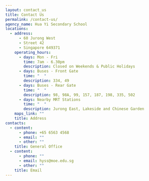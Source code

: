 ```yaml
---
layout: contact_us
title: Contact Us
permalink: /contact-us/
agency_name: Hua Yi Secondary School
locations:
  - address:
      - 60 Jurong West
      - Street 42
      - Singapore 649371
    operating_hours:
      - days: Mon - Fri
        time: 7am - 6.30pm
        description: Closed on Weekends & Public Holidays
      - days: Buses - Front Gate
        time: "  "
        description: 334, 49
      - days: Buses - Rear Gate
        time: "  "
        description: 98, 98A, 99, 157, 187, 198, 335, 502
      - days: Nearby MRT Stations
        time: "  "
        description: Jurong East, Lakeside and Chinese Garden
    maps_link: ""
    title: Address
contacts:
  - content:
      - phone: +65 6563 4568
      - email: ""
      - other: ""
    title: General Office
  - content:
      - phone: ""
      - email: hyss@moe.edu.sg
      - other: ""
    title: Email
---
```

